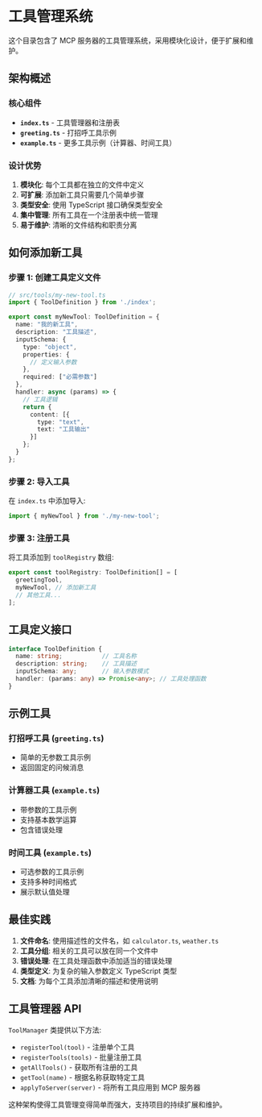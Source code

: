 # 工具管理系统

这个目录包含了 MCP 服务器的工具管理系统，采用模块化设计，便于扩展和维护。

## 架构概述

### 核心组件

- **`index.ts`** - 工具管理器和注册表
- **`greeting.ts`** - 打招呼工具示例
- **`example.ts`** - 更多工具示例（计算器、时间工具）

### 设计优势

1. **模块化**: 每个工具都在独立的文件中定义
2. **可扩展**: 添加新工具只需要几个简单步骤
3. **类型安全**: 使用 TypeScript 接口确保类型安全
4. **集中管理**: 所有工具在一个注册表中统一管理
5. **易于维护**: 清晰的文件结构和职责分离

## 如何添加新工具

### 步骤 1: 创建工具定义文件

```typescript
// src/tools/my-new-tool.ts
import { ToolDefinition } from './index';

export const myNewTool: ToolDefinition = {
  name: "我的新工具",
  description: "工具描述",
  inputSchema: {
    type: "object",
    properties: {
      // 定义输入参数
    },
    required: ["必需参数"]
  },
  handler: async (params) => {
    // 工具逻辑
    return {
      content: [{
        type: "text",
        text: "工具输出"
      }]
    };
  }
};
```

### 步骤 2: 导入工具

在 `index.ts` 中添加导入:

```typescript
import { myNewTool } from './my-new-tool';
```

### 步骤 3: 注册工具

将工具添加到 `toolRegistry` 数组:

```typescript
export const toolRegistry: ToolDefinition[] = [
  greetingTool,
  myNewTool, // 添加新工具
  // 其他工具...
];
```

## 工具定义接口

```typescript
interface ToolDefinition {
  name: string;           // 工具名称
  description: string;    // 工具描述
  inputSchema: any;       // 输入参数模式
  handler: (params: any) => Promise<any>; // 工具处理函数
}
```

## 示例工具

### 打招呼工具 (`greeting.ts`)
- 简单的无参数工具示例
- 返回固定的问候消息

### 计算器工具 (`example.ts`)
- 带参数的工具示例
- 支持基本数学运算
- 包含错误处理

### 时间工具 (`example.ts`)
- 可选参数的工具示例
- 支持多种时间格式
- 展示默认值处理

## 最佳实践

1. **文件命名**: 使用描述性的文件名，如 `calculator.ts`, `weather.ts`
2. **工具分组**: 相关的工具可以放在同一个文件中
3. **错误处理**: 在工具处理函数中添加适当的错误处理
4. **类型定义**: 为复杂的输入参数定义 TypeScript 类型
5. **文档**: 为每个工具添加清晰的描述和使用说明

## 工具管理器 API

`ToolManager` 类提供以下方法:

- `registerTool(tool)` - 注册单个工具
- `registerTools(tools)` - 批量注册工具
- `getAllTools()` - 获取所有注册的工具
- `getTool(name)` - 根据名称获取特定工具
- `applyToServer(server)` - 将所有工具应用到 MCP 服务器

这种架构使得工具管理变得简单而强大，支持项目的持续扩展和维护。